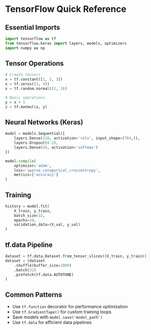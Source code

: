 # TensorFlow Quick Reference

## Essential Imports
```python
import tensorflow as tf
from tensorflow.keras import layers, models, optimizers
import numpy as np
```

## Tensor Operations
```python
# Create tensors
x = tf.constant([1, 2, 3])
x = tf.zeros((3, 4))
x = tf.random.normal((2, 3))

# Basic operations
y = x + 1
z = tf.matmul(x, y)
```

## Neural Networks (Keras)
```python
model = models.Sequential([
    layers.Dense(128, activation='relu', input_shape=(784,)),
    layers.Dropout(0.2),
    layers.Dense(10, activation='softmax')
])

model.compile(
    optimizer='adam',
    loss='sparse_categorical_crossentropy',
    metrics=['accuracy']
)
```

## Training
```python
history = model.fit(
    X_train, y_train,
    batch_size=32,
    epochs=10,
    validation_data=(X_val, y_val)
)
```

## tf.data Pipeline
```python
dataset = tf.data.Dataset.from_tensor_slices((X_train, y_train))
dataset = (dataset
    .shuffle(buffer_size=1000)
    .batch(32)
    .prefetch(tf.data.AUTOTUNE)
)
```

## Common Patterns
- Use `tf.function` decorator for performance optimization
- Use `tf.GradientTape()` for custom training loops
- Save models with `model.save('model_path')`
- Use `tf.data` for efficient data pipelines